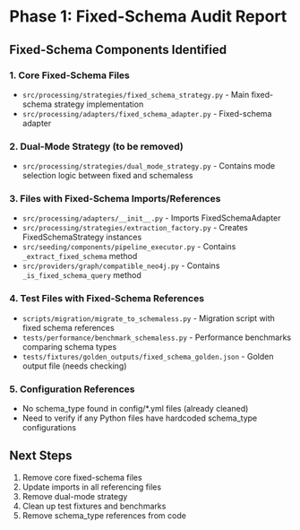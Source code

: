 # Phase 1: Fixed-Schema Audit Report

## Fixed-Schema Components Identified

### 1. Core Fixed-Schema Files
- `src/processing/strategies/fixed_schema_strategy.py` - Main fixed-schema strategy implementation
- `src/processing/adapters/fixed_schema_adapter.py` - Fixed-schema adapter

### 2. Dual-Mode Strategy (to be removed)
- `src/processing/strategies/dual_mode_strategy.py` - Contains mode selection logic between fixed and schemaless

### 3. Files with Fixed-Schema Imports/References
- `src/processing/adapters/__init__.py` - Imports FixedSchemaAdapter
- `src/processing/strategies/extraction_factory.py` - Creates FixedSchemaStrategy instances
- `src/seeding/components/pipeline_executor.py` - Contains `_extract_fixed_schema` method
- `src/providers/graph/compatible_neo4j.py` - Contains `_is_fixed_schema_query` method

### 4. Test Files with Fixed-Schema References
- `scripts/migration/migrate_to_schemaless.py` - Migration script with fixed schema references
- `tests/performance/benchmark_schemaless.py` - Performance benchmarks comparing schema types
- `tests/fixtures/golden_outputs/fixed_schema_golden.json` - Golden output file (needs checking)

### 5. Configuration References
- No schema_type found in config/*.yml files (already cleaned)
- Need to verify if any Python files have hardcoded schema_type configurations

## Next Steps
1. Remove core fixed-schema files
2. Update imports in all referencing files
3. Remove dual-mode strategy
4. Clean up test fixtures and benchmarks
5. Remove schema_type references from code